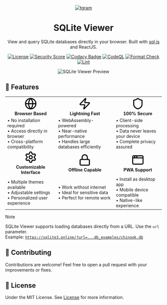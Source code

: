 <div align="center">

<a href="https://sqlite3.online/">
    <img src="https://github.com/user-attachments/assets/aef749bf-df08-4a84-8148-d34b796449d8" alt="tgram" width="128">
</a>

# SQLite Viewer

View and query SQLite databases directly in your browser. Built with [sql.js](https://github.com/sql-js/sql.js) and ReactJS.

[![License](https://img.shields.io/github/license/vwh/sqlite-viewer?label=License)](https://github.com/vwh/sqlite-viewer/blob/main/LICENSE)
[![Security Score](https://img.shields.io/badge/Security%20Score-A%20%7C%20Good-brightgreen)](https://snyk.io/test/github/vwh/sqlite-viewer)
[![Codacy Badge](https://img.shields.io/codacy/grade/1a8379b2399b45278a710145f92eab5d)](https://app.codacy.com/gh/vwh/sqlite-viewer/dashboard?utm_source=gh&utm_medium=referral&utm_content=&utm_campaign=Badge_grade)
[![CodeQL](https://github.com/vwh/sqlite-viewer/actions/workflows/codeql.yml/badge.svg)](https://github.com/vwh/sqlite-viewer/actions/workflows/codeql.yml)
[![Format Check](https://github.com/vwh/sqlite-viewer/actions/workflows/format.yml/badge.svg)](https://github.com/vwh/sqlite-viewer/actions/workflows/format.yml)
[![Lint](https://github.com/vwh/sqlite-viewer/actions/workflows/lint.yml/badge.svg)](https://github.com/vwh/sqlite-viewer/actions/workflows/lint.yml)

</div>

<div align="center">
  <img src="https://github.com/user-attachments/assets/a0fc7725-5c6a-4d48-bab9-52b9b1466d55" alt="SQLite Viewer Preview">
</div>

## 🌟 Features

<table>
  <tr>
    <td align="center"><img src="https://raw.githubusercontent.com/lucide-icons/lucide/main/icons/globe.svg" width="40"><br><b>Browser Based</b></td>
    <td align="center"><img src="https://raw.githubusercontent.com/lucide-icons/lucide/main/icons/zap.svg" width="40"><br><b>Lightning Fast</b></td>
    <td align="center"><img src="https://raw.githubusercontent.com/lucide-icons/lucide/main/icons/shield.svg" width="40"><br><b>100% Secure</b></td>
  </tr>
  <tr>
    <td>
      • No installation required<br>
      • Access directly in browser<br>
      • Cross-platform compatibility
    </td>
    <td>
      • WebAssembly-powered<br>
      • Near-native performance<br>
      • Handles large databases efficiently
    </td>
    <td>
      • Client-side processing<br>
      • Data never leaves your device<br>
      • Complete privacy assured
    </td>
  </tr>
  <tr>
    <td align="center"><img src="https://raw.githubusercontent.com/lucide-icons/lucide/main/icons/settings.svg" width="40"><br><b>Customizable Interface</b></td>
    <td align="center"><img src="https://raw.githubusercontent.com/lucide-icons/lucide/main/icons/lock.svg" width="40"><br><b>Offline Capable</b></td>
    <td align="center"><img src="https://raw.githubusercontent.com/lucide-icons/lucide/main/icons/app-window.svg" width="40"><br><b>PWA Support</b></td>
  </tr>
  <tr>
    <td>
      • Multiple themes available<br>
      • Adjustable settings<br>
      • Personalized user experience
    </td>
    <td>
      • Work without internet<br>
      • Ideal for sensitive data<br>
      • Perfect for remote work
    </td>
    <td>
      • Install as desktop app<br>
      • Mobile device compatible<br>
      • Native-like experience
    </td>
  </tr>
</table>

> [!NOTE]
> SQLite Viewer supports loading databases directly from a URL. Use the `url` parameter. <br>
> Example: [`https://sqlite3.online/?url=...db_examples/chinook.db`](https://sqlite3.online/?url=https://github.com/vwh/sqlite-viewer/raw/main/db_examples/chinook.db)

## 🤝 Contributing

Contributions are welcome! Feel free to open a pull request with your improvements or fixes.

## 📄 License

Under the MIT License. See [License](https://github.com/vwh/sqlite-viewer/blob/main/LICENSE) for more information.
